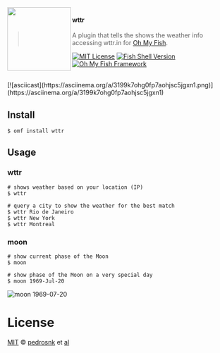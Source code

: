 <img src="https://cdn.rawgit.com/oh-my-fish/oh-my-fish/e4f1c2e0219a17e2c748b824004c8d0b38055c16/docs/logo.svg" align="left" width="144px" height="144px"/>

#### wttr
> A plugin that tells the shows the weather info accessing wttr.in for [Oh My Fish][omf-link].

[![MIT License](https://img.shields.io/badge/license-MIT-007EC7.svg?style=flat-square)](/LICENSE)
[![Fish Shell Version](https://img.shields.io/badge/fish-v2.2.0-007EC7.svg?style=flat-square)](http://fishshell.com)
[![Oh My Fish Framework](https://img.shields.io/badge/Oh%20My%20Fish-Framework-007EC7.svg?style=flat-square)](https://www.github.com/oh-my-fish/oh-my-fish)

<br/>
[![asciicast](https://asciinema.org/a/3199k7ohg0fp7aohjsc5jgxn1.png)](https://asciinema.org/a/3199k7ohg0fp7aohjsc5jgxn1)
<br/>

## Install

```fish
$ omf install wttr
```

## Usage

### wttr

```fish
# shows weather based on your location (IP)
$ wttr

# query a city to show the weather for the best match
$ wttr Rio de Janeiro
$ wttr New York
$ wttr Montreal
```

### moon

```fish
# show current phase of the Moon
$ moon

# show phase of the Moon on a very special day
$ moon 1969-Jul-20
```
![moon 1969-07-20](https://cloud.githubusercontent.com/assets/2112697/15380766/9a9a743e-1d4f-11e6-9131-595c10b575f9.png)


# License

[MIT][mit] © [pedrosnk][author] et [al][contributors]


[mit]:            http://opensource.org/licenses/MIT
[author]:         http://github.com/pedrosnk
[contributors]:   https://github.com/pedrosnk/omf-wttr/graphs/contributors
[omf-link]:       https://www.github.com/oh-my-fish/oh-my-fish

[license-badge]:  https://img.shields.io/badge/license-MIT-007EC7.svg?style=flat-square
